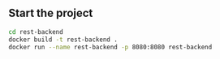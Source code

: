 ## Start the project

```bash
cd rest-backend
docker build -t rest-backend .
docker run --name rest-backend -p 8080:8080 rest-backend
```
